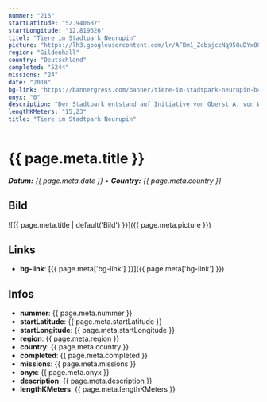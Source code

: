 ```yaml
---
nummer: "216"
startLatitude: "52.940687"
startLongitude: "12.819626"
titel: "Tiere im Stadtpark Neurupin"
picture: "https://lh3.googleusercontent.com/lr/AFBm1_ZcbsjccNq958uDYx8GZYTrHWTPsjLWByTME3nSidVYEn187dMyTEjVtA5u26vbRd3hhEm7CwM4R-NA2W76RJfm2IN0iyAxDwOezhe8V4KInv8sfEQ4F-Fx_Jw24N3n6pambvi4NMECjz9reiB33TK97fqs82_0OcmRgVBLzaEvk9OBoC3gyGAAVDEEbJM9d6wLZxAz5Oti5NstB0EVTW-BT-dcIg20fbFCI3Z39pGO06vIrN4OsypmA45KR7ZJinGBT7IHOAb7pc4oHMOcu_vpts9weCcIpc95N9Ynxu43pXSn6eKZlW2HEU2G4scTSJeb7pMAXqPo331v0XytKP8RVlZF3Grulq8709409mNYte7dGnfIUmmbXkkjKJYDZ_VSDk4p0lOGzD34U6egXzYRsdggOOqtjCWncldJseDpAn0g0NMoBaSmeHnREpe-FOtTV9CQvm3z-AyFru_oFqob2UmkrZAvfoqMrWW5xzRj8qC2qnwGOh_p_185twOruKO8ZHUS7edqEcS3CHH0zBn7P4fpN0ToASLRehZo68V8o3HaRTvCRzt5dmGYzO3LNIzxt_HzN3cEzvw-Ylx9hbuFA9o1NPklxei7M7SHv_4Pzx7AHBuI0dZA9XEfHEJD_ojiVDIaUgRA_futFAa0SLs_AHVaWFuYzBEy82E_YK_rVjgt1YFkOSk9dw7RuitX9qpmQgINtmVszxHZlwCbNyZJhCWrxWQ5LC6KoyRDYeVxqk6ujelQXZPi-JCoAfNbiiv-08UCtkdZt6nzwbH8FiOONx-F9bjYUkpKJa5CQmF5pis1pOnj3g5Q6y-kj5oRVutz1u7ujK6EqCOHnQhEzRCLuvkiTB0"
region: "Gildenhall"
country: "Deutschland"
completed: "5244"
missions: "24"
date: "2018"
bg-link: "https://bannergress.com/banner/tiere-im-stadtpark-neurupin-b4e1"
onyx: "0"
description: "Der Stadtpark entstand auf Initiative von Oberst A. von Wulffen aus einem Schießplatz im Jahre 1834. Sechsteilige Missionsreihe."
lengthKMeters: "15,23"
title: "Tiere im Stadtpark Neurupin"
---
```


# {{ page.meta.title }}
_**Datum:** {{ page.meta.date }} • **Country:** {{ page.meta.country }}_

## Bild
![{{ page.meta.title | default('Bild') }}]({{ page.meta.picture }})

## Links
- **bg-link**: [{{ page.meta['bg-link'] }}]({{ page.meta['bg-link'] }})

## Infos
- **nummer**: {{ page.meta.nummer }}
- **startLatitude**: {{ page.meta.startLatitude }}
- **startLongitude**: {{ page.meta.startLongitude }}
- **region**: {{ page.meta.region }}
- **country**: {{ page.meta.country }}
- **completed**: {{ page.meta.completed }}
- **missions**: {{ page.meta.missions }}
- **onyx**: {{ page.meta.onyx }}
- **description**: {{ page.meta.description }}
- **lengthKMeters**: {{ page.meta.lengthKMeters }}

